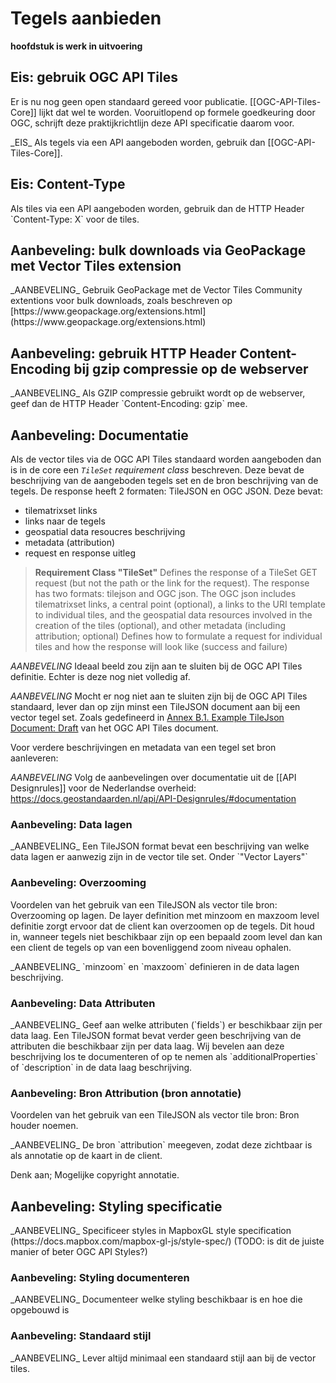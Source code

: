 # Tegels aanbieden
**hoofdstuk is werk in uitvoering**

## Eis: gebruik OGC API Tiles
Er is nu nog geen open standaard gereed voor publicatie. [[OGC-API-Tiles-Core]] lijkt dat wel te worden. Vooruitlopend op formele goedkeuring door OGC, schrijft deze praktijkrichtlijn deze API specificatie daarom voor.

<div class="advisement">
_EIS_ Als tegels via een API aangeboden worden, gebruik dan [[OGC-API-Tiles-Core]].
</div>


## Eis: Content-Type
<div class="advisement">
Als tiles via een API aangeboden worden, gebruik dan de HTTP Header `Content-Type: X` voor de tiles.
</div>

## Aanbeveling: bulk downloads via GeoPackage met Vector Tiles extension
<div class="informative">
_AANBEVELING_ Gebruik GeoPackage met de Vector Tiles Community extentions voor bulk downloads, zoals beschreven op [https://www.geopackage.org/extensions.html](https://www.geopackage.org/extensions.html)
</div>

## Aanbeveling: gebruik HTTP Header Content-Encoding bij gzip compressie op de webserver

<div class="informative">
_AANBEVELING_ Als GZIP compressie gebruikt wordt op de webserver, geef dan de HTTP Header `Content-Encoding: gzip` mee.
</div>

## Aanbeveling: Documentatie

Als de vector tiles via de OGC API Tiles standaard worden aangeboden dan is in de core een *`TileSet` requirement class* beschreven. Deze bevat de beschrijving van de aangeboden tegels set en de bron beschrijving van de tegels. De response heeft 2 formaten: TileJSON en OGC JSON.
Deze bevat:
- tilematrixset links
- links naar de tegels
- geospatial data resoucres beschrijving
- metadata (attribution)
- request en response uitleg 

> **Requirement Class "TileSet"** Defines the response of a TileSet GET request (but not the path or the link for the request). The response has two formats: tilejson and OGC json. The OGC json includes tilematrixset links, a central point (optional), a links to the URI template to individual tiles, and the geospatial data resources involved in the creation of the tiles (optional), and other metadata (including attribution; optional) Defines how to formulate a request for individual tiles and how the response will look like (success and failure)

<div class="informative">

_AANBEVELING_ Ideaal beeld zou zijn aan te sluiten bij de OGC API Tiles definitie. Echter is deze nog niet volledig af. 

_AANBEVELING_ Mocht er nog niet aan te sluiten zijn bij de OGC API Tiles standaard, lever dan op zijn minst een TileJSON document aan bij een vector tegel set. Zoals gedefineerd in [Annex B.1. Example TileJson Document: Draft](https://htmlpreview.github.io/?https://github.com/opengeospatial/OGC-API-Tiles/blob/master/core/standard/OAPI_Tiles.html#_example_tilejson_document) van het OGC API Tiles document. 

Voor verdere beschrijvingen en metadata van een tegel set bron aanleveren:

_AANBEVELING_ Volg de aanbevelingen over documentatie uit de [[API Designrules]] voor de Nederlandse overheid: https://docs.geostandaarden.nl/api/API-Designrules/#documentation
</div>


### Aanbeveling: Data lagen
<div class="informative">
_AANBEVELING_ Een TileJSON format bevat een beschrijving van welke data lagen er aanwezig zijn in de vector tile set. Onder `"Vector Layers"`
</div>

### Aanbeveling: Overzooming
Voordelen van het gebruik van een TileJSON als vector tile bron: Overzooming op lagen. 
De layer definition met minzoom en maxzoom level definitie zorgt ervoor dat de client kan overzoomen op de tegels. Dit houd in, wanneer tegels niet beschikbaar zijn op een bepaald zoom level dan kan een client de tegels op van een bovenliggend zoom niveau ophalen.
<div class="informative">
_AANBEVELING_ `minzoom` en `maxzoom` definieren in de data lagen beschrijving. 
</div>

### Aanbeveling: Data Attributen 
<div class="informative">
_AANBEVELING_  Geef aan welke attributen (`fields`) er beschikbaar zijn per data laag. Een TileJSON format bevat verder geen beschrijving van de attributen die beschikbaar zijn per data laag. Wij bevelen aan deze beschrijving los te documenteren of op te nemen als `additionalProperties` of `description` in de data laag beschrijving.  
</div>


### Aanbeveling: Bron Attribution (bron annotatie)

Voordelen van het gebruik van een TileJSON als vector tile bron: Bron houder noemen. 

<div class="informative">
_AANBEVELING_  De bron `attribution` meegeven, zodat deze zichtbaar is als annotatie op de kaart in de client.
</div>

Denk aan; Mogelijke copyright annotatie. 

## Aanbeveling: Styling specificatie

<div class="informative">
_AANBEVELING_ Specificeer styles in MapboxGL style specification (https://docs.mapbox.com/mapbox-gl-js/style-spec/) (TODO: is dit de juiste manier of beter OGC API Styles?)
</div>

### Aanbeveling: Styling documenteren
<div class="informative">
_AANBEVELING_ Documenteer welke styling beschikbaar is en hoe die opgebouwd is
</div>


### Aanbeveling: Standaard stijl

<div class="informative">
_AANBEVELING_ Lever altijd minimaal een standaard stijl aan bij de vector tiles.
</div>
